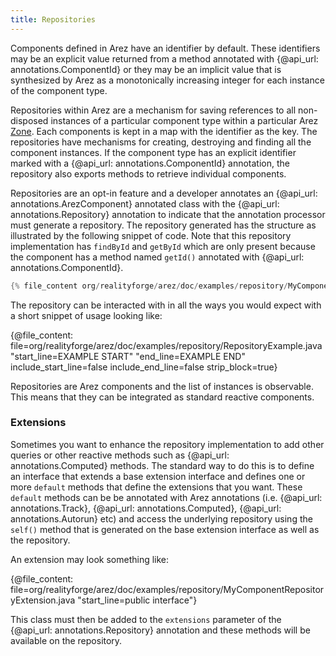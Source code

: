 ```yaml
---
title: Repositories
---
```


Components defined in Arez have an identifier by default. These identifiers may be an explicit value returned
from a method annotated with {@api_url: annotations.ComponentId} or they may be an implicit
value that is synthesized by Arez as a monotonically increasing integer for each instance of the component type.

Repositories within Arez are a mechanism for saving references to all non-disposed instances of a particular
component type within a particular Arez [Zone](/zones). Each components is kept in a map with the identifier as
the key. The repositories have mechanisms for creating, destroying and finding all the component instances. If
the component type has an explicit identifier marked with a {@api_url: annotations.ComponentId} annotation, the repository also exports
methods to retrieve individual components.

Repositories are an opt-in feature and a developer annotates an {@api_url: annotations.ArezComponent} annotated class
with the {@api_url: annotations.Repository} annotation to indicate that the annotation processor must generate a
repository. The repository generated has the structure as illustrated by the following snippet of code. Note that
this repository implementation has `findById` and `getById` which are only present because the component has a method
named `getId()` annotated with {@api_url: annotations.ComponentId}.

```java
{% file_content org/realityforge/arez/doc/examples/repository/MyComponentRepository.java "start_line=/public class/" %}
```

The repository can be interacted with in all the ways you would expect with a short snippet of usage looking
like:

{@file_content: file=org/realityforge/arez/doc/examples/repository/RepositoryExample.java "start_line=EXAMPLE START" "end_line=EXAMPLE END" include_start_line=false include_end_line=false strip_block=true}

Repositories are Arez components and the list of instances is observable. This means that they can be integrated
as standard reactive components.

### Extensions

Sometimes you want to enhance the repository implementation to add other queries or other reactive methods
such as {@api_url: annotations.Computed} methods. The standard way to do this is to define an interface that
extends a base extension interface and defines one or more `default` methods that define the extensions that
you want. These `default` methods can be be annotated with Arez annotations (i.e. {@api_url: annotations.Track},
{@api_url: annotations.Computed}, {@api_url: annotations.Autorun} etc) and access the underlying repository using
the `self()` method that is generated on the base extension interface as well as the repository.

An extension may look something like:

{@file_content: file=org/realityforge/arez/doc/examples/repository/MyComponentRepositoryExtension.java "start_line=public interface"}

This class must then be added to the `extensions` parameter of the {@api_url: annotations.Repository} annotation and these methods will
be available on the repository.
